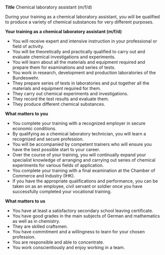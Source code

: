 **Title**
Chemical laboratory assistant (m/f/d)

During your training as a chemical laboratory assistant, you will be qualified to produce a variety of chemical substances for very different purposes.

**Your training as a chemical laboratory assistant (m/f/d)**

-	You will receive expert and intensive instruction in your professional or field of activity.
-	You will be theoretically and practically qualified to carry out and evaluate chemical investigations and experiments.
-	You will learn about all the materials and equipment required and prepare them for examinations and series of tests.
-	You work in research, development and production laboratories of the Bundeswehr.
-	They prepare series of tests in laboratories and put together all the materials and equipment required for them.
-	They carry out chemical experiments and investigations.
-	They record the test results and evaluate them.
-	They produce different chemical substances.

**What matters to you**

-	You complete your training with a recognized employer in secure economic conditions.
-	By qualifying as a chemical laboratory technician, you will learn a recognized and secure profession.
-	You will be accompanied by competent trainers who will ensure you have the best possible start to your career.
-	Over the course of your training, you will continually expand your specialist knowledge of arranging and carrying out series of chemical experiments for various fields of application.
-	You complete your training with a final examination at the Chamber of Commerce and Industry (IHK).
-	If you have the appropriate qualifications and performance, you can be taken on as an employee, civil servant or soldier once you have successfully completed your vocational training.

**What matters to us**

-	You have at least a satisfactory secondary school leaving certificate.
-	You have good grades in the main subjects of German and mathematics as well as in chemistry.
-	They are skilled craftsmen.
-	You have commitment and a willingness to learn for your chosen profession.
-	You are responsible and able to concentrate.
-	You work conscientiously and enjoy working in a team.

